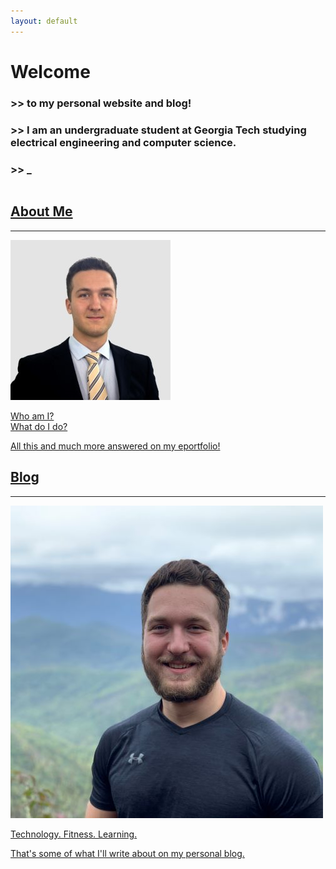 ```yaml
---
layout: default
---
```

<div class="post-title console">
  <h1 style="margin-bottom: 0">Welcome</h1>
  <h3>>> to my personal website and blog!</h3>
  <h3>>> I am an undergraduate student at Georgia Tech studying electrical engineering and computer science.</h3>
  <h3>>> _</h3>
</div>

<div class="row" style="margin-top: 0px">
  <a href="/about"><div class="column">
    <h2>About Me</h2>
    <hr>
    <img class="profile-pic" src="/assets/profile_suit.jpg"/>
    <p>Who am I?<br>
    What do I do?</p>
    All this and much more answered on my eportfolio!
  </div></a>
  <a href="/blog"><div class="column">
    <h2>Blog</h2>
    <hr>
    <img class="profile-pic" src="/assets/profile_hiking.jpg"/>
    <p>Technology. Fitness. Learning.</p>
    <p>That's some of what I'll write about on my personal blog.</p>
  </div></a>
</div>


